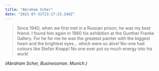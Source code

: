 ```yaml
---
title: "Abraham Scher"
date: "2021-07-31T23:17:23.246Z"
---
```


> Since 1940, when we first met in a Russian prison, he was my best friend. I found him again in 1960 his exhibition at the Gunther Franke Gallery. For he for me he was the greatest painter with the biggest heart and the brightest eyes... which were so alive! No-one had colours like Stefan Knapp! No one ever put so much energy into his work!

<cite>(Abraham Scher, Businessman. Munich.)</cite>
